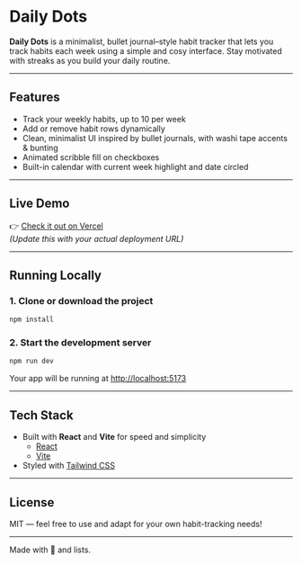 # Daily Dots

**Daily Dots** is a minimalist, bullet journal–style habit tracker that lets you track habits each week using a simple and cosy interface. Stay motivated with streaks as you build your daily routine.

---

## Features

- Track your weekly habits, up to 10 per week
- Add or remove habit rows dynamically
- Clean, minimalist UI inspired by bullet journals, with washi tape accents & bunting
- Animated scribble fill on checkboxes
- Built-in calendar with current week highlight and date circled

---

## Live Demo 

👉 [Check it out on Vercel](https://your-vercel-url.vercel.app)  
_(Update this with your actual deployment URL)_


---

## Running Locally

### 1. Clone or download the project

```bash
npm install
```

### 2. Start the development server

```bash
npm run dev
```

Your app will be running at [http://localhost:5173](http://localhost:5173)

---

## Tech Stack

- Built with **React** and **Vite** for speed and simplicity
    - [React](https://reactjs.org/)
    - [Vite](https://vitejs.dev/)
- Styled with [Tailwind CSS](https://tailwindcss.com/)

---

## License

MIT — feel free to use and adapt for your own habit-tracking needs!

---

Made with 💜 and lists.